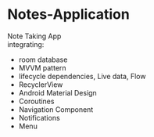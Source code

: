 # Notes-Application
Note Taking App  
integrating:  
* room database
* MVVM pattern
* lifecycle dependencies, Live data, Flow
* RecyclerView
* Android Material Design
* Coroutines
* Navigation Component
* Notifications
* Menu
